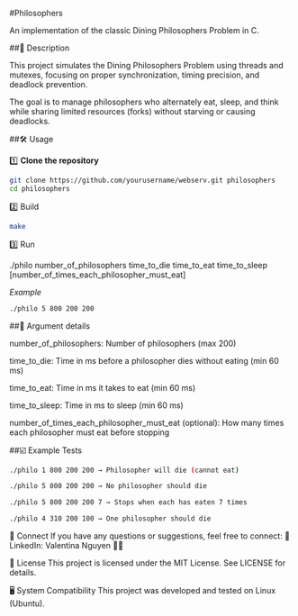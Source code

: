 #Philosophers

An implementation of the classic Dining Philosophers Problem in C.

##📜 Description

This project simulates the Dining Philosophers Problem using threads and mutexes, focusing on proper synchronization, timing precision, and deadlock prevention.

The goal is to manage philosophers who alternately eat, sleep, and think while sharing limited resources (forks) without starving or causing deadlocks.

##🛠️ Usage

1️⃣ **Clone the repository**

```bash
git clone https://github.com/yourusername/webserv.git philosophers
cd philosophers
```

2️⃣ Build

```bash
make
```

3️⃣ Run

./philo number_of_philosophers time_to_die time_to_eat time_to_sleep [number_of_times_each_philosopher_must_eat]

*Example*
```bash
./philo 5 800 200 200
```

##🔎 Argument details

number_of_philosophers: Number of philosophers (max 200)

time_to_die: Time in ms before a philosopher dies without eating (min 60 ms)

time_to_eat: Time in ms it takes to eat (min 60 ms)

time_to_sleep: Time in ms to sleep (min 60 ms)

number_of_times_each_philosopher_must_eat (optional): How many times each philosopher must eat before stopping

##☑️ Example Tests
```bash
./philo 1 800 200 200 → Philosopher will die (cannot eat)
```
```bash
./philo 5 800 200 200 → No philosopher should die
```
```bash
./philo 5 800 200 200 7 → Stops when each has eaten 7 times
```
```bash
./philo 4 310 200 100 → One philosopher should die
```

💼 Connect
If you have any questions or suggestions, feel free to connect: 🔗 LinkedIn: Valentina Nguyen 🙋‍♀️

📜 License
This project is licensed under the MIT License. See LICENSE for details.

🖥️ System Compatibility
This project was developed and tested on Linux (Ubuntu).
